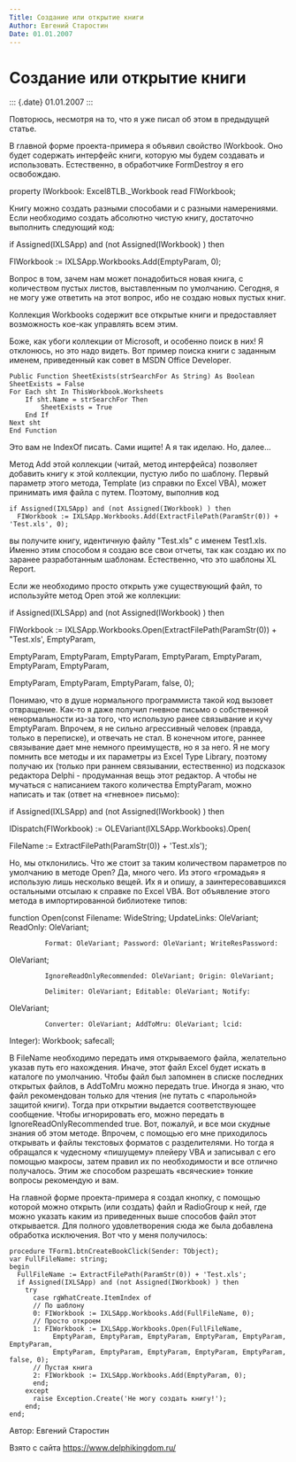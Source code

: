 ```yaml
---
Title: Создание или открытие книги
Author: Евгений Старостин
Date: 01.01.2007
---
```



Создание или открытие книги
===========================

::: {.date}
01.01.2007
:::

Повторюсь, несмотря на то, что я уже писал об этом в предыдущей статье.

В главной форме проекта-примера я объявил свойство IWorkbook. Оно будет
содержать интерфейс книги, которую мы будем создавать и использовать.
Естественно, в обработчике FormDestroy я его освобождаю.

property IWorkbook: Excel8TLB.\_Workbook read FIWorkbook;

Книгу можно создать разными способами и с разными намерениями. Если
необходимо создать абсолютно чистую книгу, достаточно выполнить
следующий код:

if Assigned(IXLSApp) and (not Assigned(IWorkbook) ) then

  FIWorkbook := IXLSApp.Workbooks.Add(EmptyParam, 0);

Вопрос в том, зачем нам может понадобиться новая книга, с количеством
пустых листов, выставленным по умолчанию. Сегодня, я не могу уже
ответить на этот вопрос, ибо не создаю новых пустых книг.

Коллекция Workbooks содержит все открытые книги и предоставляет
возможность кое-как управлять всем этим.

Боже, как убоги коллекции от Microsoft, и особенно поиск в них! Я
отклонюсь, но это надо видеть. Вот пример поиска книги с заданным
именем, приведенный как совет в MSDN Office Developer.

    Public Function SheetExists(strSearchFor As String) As Boolean
    SheetExists = False
    For Each sht In ThisWorkbook.Worksheets
        If sht.Name = strSearchFor Then
            SheetExists = True
        End If
    Next sht
    End Function

Это вам не IndexOf писать. Сами ищите! А я так иделаю. Но, далее...

Метод Add этой коллекции (читай, метод интерфейса) позволяет добавить
книгу к этой коллекции, пустую либо по шаблону. Первый параметр этого
метода, Template (из справки по Excel VBA), может принимать имя файла с
путем. Поэтому, выполнив код

    if Assigned(IXLSApp) and (not Assigned(IWorkbook) ) then
      FIWorkbook := IXLSApp.Workbooks.Add(ExtractFilePath(ParamStr(0)) + 'Test.xls', 0);

вы получите книгу, идентичную файлу \"Test.xls\" с именем Test1.xls.
Именно этим способом я создаю все свои отчеты, так как создаю их по
заранее разработанным шаблонам. Естественно, что это шаблоны XL Report.

Если же необходимо просто открыть уже существующий файл, то используйте
метод Open этой же коллекции:

if Assigned(IXLSApp) and (not Assigned(IWorkbook) ) then

FIWorkbook := IXLSApp.Workbooks.Open(ExtractFilePath(ParamStr(0)) +
\"Test.xls\', EmptyParam,

   EmptyParam, EmptyParam, EmptyParam, EmptyParam, EmptyParam,
EmptyParam, EmptyParam,

   EmptyParam, EmptyParam, EmptyParam, false, 0);

Понимаю, что в душе нормального программиста такой код вызовет
отвращение. Как-то я даже получил гневное письмо о собственной
ненормальности из-за того, что использую ранее связывание и кучу
EmptyParam. Впрочем, я не сильно агрессивный человек (правда, только в
переписке), и отвечать не стал. В конечном итоге, раннее связывание дает
мне немного преимуществ, но я за него. Я не могу помнить все методы и их
параметры из Excel Type Library, поэтому получаю их (только при раннем
связывании, естественно) из подсказок редактора Delphi - продуманная
вещь этот редактор. А чтобы не мучаться с написанием такого количества
EmptyParam, можно написать и так (ответ на «гневное» письмо):

if Assigned(IXLSApp) and (not Assigned(IWorkbook) ) then

IDispatch(FIWorkbook) := OLEVariant(IXLSApp.Workbooks).Open(

   FileName := ExtractFilePath(ParamStr(0)) + \'Test.xls\');

Но, мы отклонились. Что же стоит за таким количеством параметров по
умолчанию в методе Open? Да, много чего. Из этого «громадья» я использую
лишь несколько вещей. Их я и опишу, а заинтересовавшихся остальными
отсылаю к справке по Excel VBA. Вот объявление этого метода в
импортированной библиотеке типов:

function Open(const Filename: WideString; UpdateLinks: OleVariant;
ReadOnly: OleVariant;

             Format: OleVariant; Password: OleVariant; WriteResPassword:
OleVariant;

             IgnoreReadOnlyRecommended: OleVariant; Origin: OleVariant;

             Delimiter: OleVariant; Editable: OleVariant; Notify:
OleVariant;

             Converter: OleVariant; AddToMru: OleVariant; lcid:
Integer): Workbook; safecall;

В FileName необходимо передать имя открываемого файла, желательно указав
путь его нахождения. Иначе, этот файл Excel будет искать в каталоге по
умолчанию. Чтобы файл был запомнен в списке последних открытых файлов, в
AddToMru можно передать true. Иногда я знаю, что файл рекомендован
только для чтения (не путать с «парольной» защитой книги). Тогда при
открытии выдается соответствующее сообщение. Чтобы игнорировать его,
можно передать в IgnoreReadOnlyRecommended true. Вот, пожалуй, и все мои
скудные знания об этом методе. Впрочем, с помощью его мне приходилось
открывать и файлы текстовых форматов с разделителями. Но тогда я
обращался к чудесному «пишущему» плейеру VBA и записывал с его помощью
макросы, затем правил их по необходимости и все отлично получалось. Этим
же способом разрешать «всяческие» тонкие вопросы рекомендую и вам.

На главной форме проекта-примера я создал кнопку, с помощью которой
можно открыть (или создать) файл и RadioGroup к ней, где можно указать
каким из приведенных выше способов файл этот открывается. Для полного
удовлетворения сюда же была добавлена обработка исключения. Вот что у
меня получилось:

    procedure TForm1.btnCreateBookClick(Sender: TObject); 
    var FullFileName: string;
    begin
      FullFileName := ExtractFilePath(ParamStr(0)) + 'Test.xls';
      if Assigned(IXLSApp) and (not Assigned(IWorkbook) ) then
        try
          case rgWhatCreate.ItemIndex of
          // По шаблону
          0: FIWorkbook := IXLSApp.Workbooks.Add(FullFileName, 0);
          // Просто откроем
          1: FIWorkbook := IXLSApp.Workbooks.Open(FullFileName,
               EmptyParam, EmptyParam, EmptyParam, EmptyParam, EmptyParam, EmptyParam,
               EmptyParam, EmptyParam, EmptyParam, EmptyParam, EmptyParam, false, 0);
          // Пустая книга
          2: FIWorkbook := IXLSApp.Workbooks.Add(EmptyParam, 0);
          end;
        except
          raise Exception.Create('Не могу создать книгу!');
        end;
    end; 
     

Автор: Евгений Старостин

Взято с сайта <https://www.delphikingdom.ru/>
